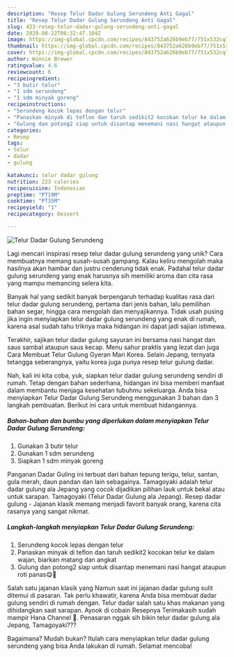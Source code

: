 ```yaml
---
description: "Resep Telur Dadar Gulung Serundeng Anti Gagal"
title: "Resep Telur Dadar Gulung Serundeng Anti Gagal"
slug: 423-resep-telur-dadar-gulung-serundeng-anti-gagal
date: 2020-08-22T06:32:47.104Z
image: https://img-global.cpcdn.com/recipes/843752a626b9eb77/751x532cq70/telur-dadar-gulung-serundeng-foto-resep-utama.jpg
thumbnail: https://img-global.cpcdn.com/recipes/843752a626b9eb77/751x532cq70/telur-dadar-gulung-serundeng-foto-resep-utama.jpg
cover: https://img-global.cpcdn.com/recipes/843752a626b9eb77/751x532cq70/telur-dadar-gulung-serundeng-foto-resep-utama.jpg
author: Winnie Brewer
ratingvalue: 4.6
reviewcount: 6
recipeingredient:
- "3 butir telur"
- "1 sdm serundeng"
- "1 sdm minyak goreng"
recipeinstructions:
- "Serundeng kocok lepas dengan telur"
- "Panaskan minyak di teflon dan taruh sedikit2 kocokan telur ke dalam wajan, biarkan matang dan angkat"
- "Gulung dan potong2 siap untuk disantap menemani nasi hangat ataupun roti panas😋🤤"
categories:
- Resep
tags:
- telur
- dadar
- gulung

katakunci: telur dadar gulung 
nutrition: 223 calories
recipecuisine: Indonesian
preptime: "PT19M"
cooktime: "PT35M"
recipeyield: "1"
recipecategory: Dessert

---
```



![Telur Dadar Gulung Serundeng](https://img-global.cpcdn.com/recipes/843752a626b9eb77/751x532cq70/telur-dadar-gulung-serundeng-foto-resep-utama.jpg)

Lagi mencari inspirasi resep telur dadar gulung serundeng yang unik? Cara membuatnya memang susah-susah gampang. Kalau keliru mengolah maka hasilnya akan hambar dan justru cenderung tidak enak. Padahal telur dadar gulung serundeng yang enak harusnya sih memiliki aroma dan cita rasa yang mampu memancing selera kita.

Banyak hal yang sedikit banyak berpengaruh terhadap kualitas rasa dari telur dadar gulung serundeng, pertama dari jenis bahan, lalu pemilihan bahan segar, hingga cara mengolah dan menyajikannya. Tidak usah pusing jika ingin menyiapkan telur dadar gulung serundeng yang enak di rumah, karena asal sudah tahu triknya maka hidangan ini dapat jadi sajian istimewa.

Terakhir, sajikan telur dadar gulung sayuran ini bersama nasi hangat dan saus sambal ataupun saus kecap. Menu sahur praktis yang lezat dan juga Cara Membuat Telur Gulung Gyeran Mari Korea. Selain Jepang, ternyata tetangga seberangnya, yaitu korea juga punya resep telur gulung dadar.


Nah, kali ini kita coba, yuk, siapkan telur dadar gulung serundeng sendiri di rumah. Tetap dengan bahan sederhana, hidangan ini bisa memberi manfaat dalam membantu menjaga kesehatan tubuhmu sekeluarga. Anda bisa menyiapkan Telur Dadar Gulung Serundeng menggunakan 3 bahan dan 3 langkah pembuatan. Berikut ini cara untuk membuat hidangannya.

<!--inarticleads1-->

##### Bahan-bahan dan bumbu yang diperlukan dalam menyiapkan Telur Dadar Gulung Serundeng:

1. Gunakan 3 butir telur
1. Gunakan 1 sdm serundeng
1. Siapkan 1 sdm minyak goreng


Panganan Dadar Guling ini terbuat dari bahan tepung terigu, telur, santan, gula merah, daun pandan dan lain sebagainya. Tamagoyaki adalah telur dadar gulung ala Jepang yang cocok dijadikan pilihan lauk untuk bekal atau untuk sarapan. Tamagoyaki (Telur Dadar Gulung ala Jepang). Resep dadar gulung - Jajanan klasik memang menjadi favorit banyak orang, karena cita rasanya yang sangat nikmat. 

<!--inarticleads2-->

##### Langkah-langkah menyiapkan Telur Dadar Gulung Serundeng:

1. Serundeng kocok lepas dengan telur
1. Panaskan minyak di teflon dan taruh sedikit2 kocokan telur ke dalam wajan, biarkan matang dan angkat
1. Gulung dan potong2 siap untuk disantap menemani nasi hangat ataupun roti panas😋🤤


Salah satu jajanan klasik yang Namun saat ini jajanan dadar gulung sulit ditemui di pasaran. Tak perlu khawatir, karena Anda bisa membuat dadar gulung sendiri di rumah dengan. Telur dadar salah satu khas makanan yang dihidangkan saat sarapan. Ayook di cobain Resepnya Terimakasih sudah mampir Hana Channel 🙏. Penasaran nggak sih bikin telur dadar gulung ala Jepang, Tamagoyaki??? 

Bagaimana? Mudah bukan? Itulah cara menyiapkan telur dadar gulung serundeng yang bisa Anda lakukan di rumah. Selamat mencoba!
